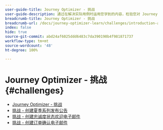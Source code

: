 ```yaml
---
user-guide-title: Journey Optimizer - 挑战
user-guide-description: 通过在解决实际用例时运用您学到的内容，检验您对 Journey Optimizer 知识的掌握情况。
breadcrumb-title: Journey Optimizer - 挑战
breadcrumb-url: /docs/journey-optimizer-learn/challenges/introduction-and-prerequisites.html
index: false
hide: true
source-git-commit: abd24af6025ddd6483c7da390190b4f981871737
workflow-type: tm+mt
source-wordcount: '48'
ht-degree: 100%

---
```



# Journey Optimizer - 挑战 {#challenges}

+ [Journey Optimizer - 挑战](/help/challenges/introduction-and-prerequisites.md)
+ [挑战 - 创建夏季系列发布公告](/help/challenges/summer-collection-announcement-challenge.md)
+ [挑战 - 创建忠诚度状态欢迎电子邮件](/help/challenges/loyalty-status-welcome-email-challenge.md)
+ [挑战 - 创建订单确认电子邮件](/help/challenges/order-confirmation-challenge.md)
